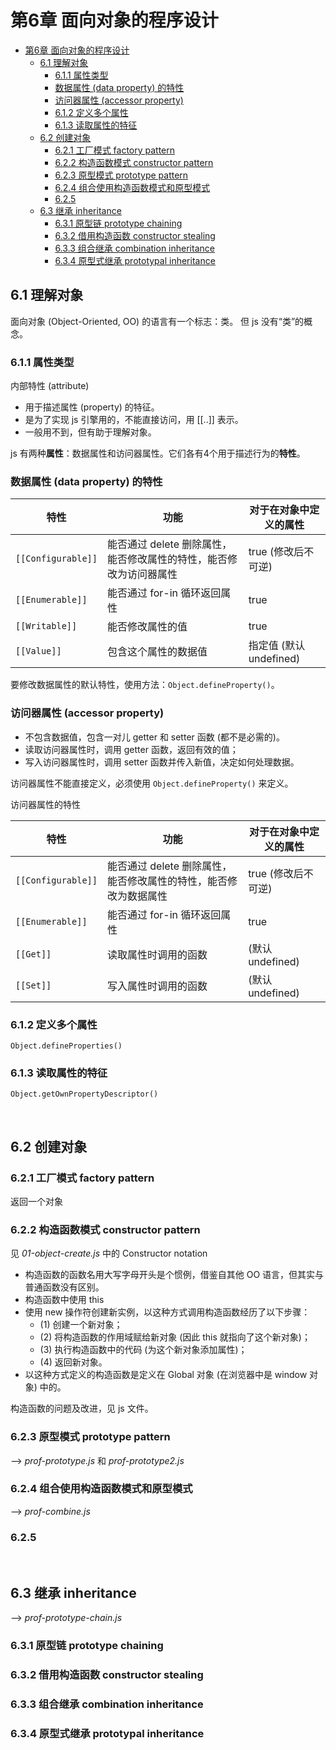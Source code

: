 # 第6章 面向对象的程序设计

- [第6章 面向对象的程序设计](#6)
    - [6.1 理解对象](#61)
        - [6.1.1 属性类型](#611)
        - [数据属性 (data property) 的特性](#data-property)
        - [访问器属性 (accessor property)](#accessor-property)
        - [6.1.2 定义多个属性](#612)
        - [6.1.3 读取属性的特征](#613)
    - [6.2 创建对象](#62)
        - [6.2.1 工厂模式 factory pattern](#621--factory-pattern)
        - [6.2.2 构造函数模式 constructor pattern](#622--constructor-pattern)
        - [6.2.3 原型模式 prototype pattern](#623--prototype-pattern)
        - [6.2.4 组合使用构造函数模式和原型模式](#624)
        - [6.2.5](#625)
    - [6.3 继承 inheritance](#63--inheritance)
        - [6.3.1 原型链 prototype chaining](#631--prototype-chaining)
        - [6.3.2 借用构造函数 constructor stealing](#632--constructor-stealing)
        - [6.3.3 组合继承 combination inheritance](#633--combination-inheritance)
        - [6.3.4 原型式继承 prototypal inheritance](#634--prototypal-inheritance)

## 6.1 理解对象

面向对象 (Object-Oriented, OO) 的语言有一个标志：类。
但 js 没有“类”的概念。

### 6.1.1 属性类型

内部特性 (attribute)
* 用于描述属性 (property) 的特征。
* 是为了实现 js 引擎用的，不能直接访问，用 [[..]] 表示。
* 一般用不到，但有助于理解对象。

js 有两种**属性**：数据属性和访问器属性。它们各有4个用于描述行为的**特性**。

### 数据属性 (data property) 的特性

| 特性 | 功能 | 对于在对象中定义的属性 |
| --- | --- | --- |
| `[[Configurable]]` | 能否通过 delete 删除属性，能否修改属性的特性，能否修改为访问器属性 | true (修改后不可逆) |
| `[[Enumerable]]` | 能否通过 for-in 循环返回属性 | true |
| `[[Writable]]` | 能否修改属性的值 | true |
| `[[Value]]` | 包含这个属性的数据值 | 指定值 (默认 undefined) |

要修改数据属性的默认特性，使用方法：`Object.defineProperty()`。

### 访问器属性 (accessor property)
* 不包含数据值，包含一对儿 getter 和 setter 函数 (都不是必需的)。
* 读取访问器属性时，调用 getter 函数，返回有效的值；
* 写入访问器属性时，调用 setter 函数并传入新值，决定如何处理数据。

访问器属性不能直接定义，必须使用 `Object.defineProperty()` 来定义。

访问器属性的特性

| 特性 | 功能 | 对于在对象中定义的属性 |
| --- | --- | --- |
| `[[Configurable]]` | 能否通过 delete 删除属性，能否修改属性的特性，能否修改为数据属性 | true (修改后不可逆) |
| `[[Enumerable]]` | 能否通过 for-in 循环返回属性 | true |
| `[[Get]]` | 读取属性时调用的函数 | (默认 undefined) |
| `[[Set]]` | 写入属性时调用的函数 | (默认 undefined) |

### 6.1.2 定义多个属性

`Object.defineProperties()`

### 6.1.3 读取属性的特征

`Object.getOwnPropertyDescriptor()`

<br>

## 6.2 创建对象

### 6.2.1 工厂模式 factory pattern

返回一个对象

### 6.2.2 构造函数模式 constructor pattern

见 _01-object-create.js_ 中的 Constructor notation

* 构造函数的函数名用大写字母开头是个惯例，借鉴自其他 OO 语言，但其实与普通函数没有区别。
* 构造函数中使用 this
* 使用 new 操作符创建新实例，以这种方式调用构造函数经历了以下步骤：
    - (1) 创建一个新对象；
    - (2) 将构造函数的作用域赋给新对象 (因此 this 就指向了这个新对象)；
    - (3) 执行构造函数中的代码 (为这个新对象添加属性)；
    - (4) 返回新对象。
* 以这种方式定义的构造函数是定义在 Global 对象 (在浏览器中是 window 对象) 中的。

构造函数的问题及改进，见 js 文件。

### 6.2.3 原型模式 prototype pattern

--> _prof-prototype.js_ 和 _prof-prototype2.js_

### 6.2.4 组合使用构造函数模式和原型模式

--> _prof-combine.js_

### 6.2.5

<br>

## 6.3 继承 inheritance

--> _prof-prototype-chain.js_

### 6.3.1 原型链 prototype chaining

### 6.3.2 借用构造函数 constructor stealing

### 6.3.3 组合继承 combination inheritance

### 6.3.4 原型式继承 prototypal inheritance